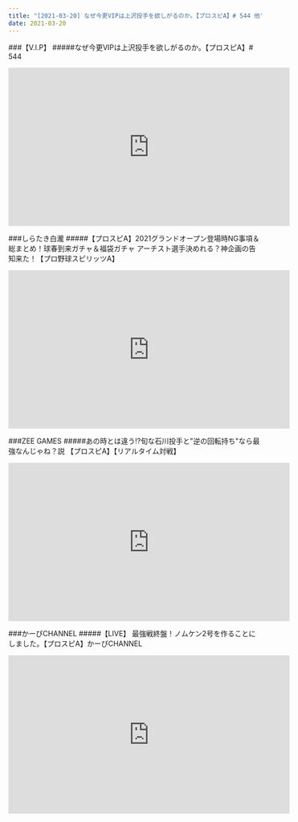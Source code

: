 ```yaml
---
title: "[2021-03-20] なぜ今更VIPは上沢投手を欲しがるのか。【プロスピA】# 544 他"
date: 2021-03-20
---
```

###【V.I.P】
#####なぜ今更VIPは上沢投手を欲しがるのか。【プロスピA】# 544
<iframe width="560" height="315" src="https://www.youtube.com/embed/OSYEqDPYoiE" frameborder="0" allow="accelerometer; autoplay; clipboard-write; encrypted-media; gyroscope; picture-in-picture" allowfullscreen></iframe>

###しらたき白瀧
#####【プロスピA】2021グランドオープン登場時NG事項＆総まとめ！球春到来ガチャ＆福袋ガチャ アーチスト選手決めれる？神企画の告知来た！【プロ野球スピリッツA】
<iframe width="560" height="315" src="https://www.youtube.com/embed/w3IS_xP6eKM" frameborder="0" allow="accelerometer; autoplay; clipboard-write; encrypted-media; gyroscope; picture-in-picture" allowfullscreen></iframe>

###ZEE GAMES
#####あの時とは違う!?旬な石川投手と&quot;逆の回転持ち&quot;なら最強なんじゃね？説 【プロスピA】【リアルタイム対戦】
<iframe width="560" height="315" src="https://www.youtube.com/embed/VBDc1BLa0dk" frameborder="0" allow="accelerometer; autoplay; clipboard-write; encrypted-media; gyroscope; picture-in-picture" allowfullscreen></iframe>

###かーぴCHANNEL
#####【LIVE】 最強戦終盤！ノムケン2号を作ることにしました。【プロスピA】かーぴCHANNEL
<iframe width="560" height="315" src="https://www.youtube.com/embed/TlPYB5TmpHY" frameborder="0" allow="accelerometer; autoplay; clipboard-write; encrypted-media; gyroscope; picture-in-picture" allowfullscreen></iframe>

